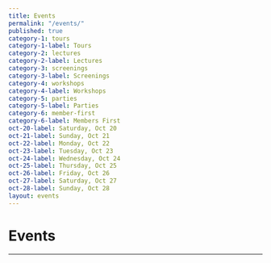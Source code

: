 ```yaml
---
title: Events
permalink: "/events/"
published: true
category-1: tours
category-1-label: Tours
category-2: lectures
category-2-label: Lectures
category-3: screenings
category-3-label: Screenings
category-4: workshops
category-4-label: Workshops
category-5: parties
category-5-label: Parties
category-6: member-first
category-6-label: Members First
oct-20-label: Saturday, Oct 20
oct-21-label: Sunday, Oct 21
oct-22-label: Monday, Oct 22
oct-23-label: Tuesday, Oct 23
oct-24-label: Wednesday, Oct 24
oct-25-label: Thursday, Oct 25
oct-26-label: Friday, Oct 26
oct-27-label: Saturday, Oct 27
oct-28-label: Sunday, Oct 28
layout: events
---
```


# Events

---
